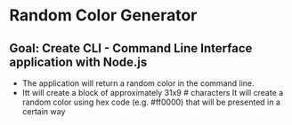 # Random Color Generator

## Goal: Create CLI - Command Line Interface application with Node.js

- The application will return a random color in the command line.
- Itt will create a block of approximately 31x9 # characters
  It will create a random color using hex code (e.g. #ff0000) that will be presented in a certain way
